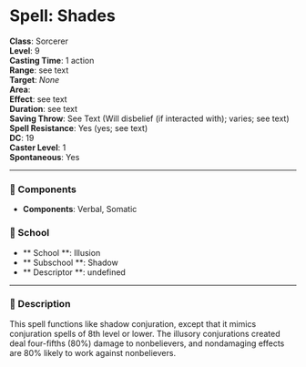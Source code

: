 
# Spell: Shades
**Class**: Sorcerer  
**Level**: 9  
**Casting Time**: 1 action  
**Range**: see text  
**Target**: _None_  
**Area**:   
**Effect**: see text  
**Duration**: see text  
**Saving Throw**: See Text (Will disbelief (if interacted with); varies; see text)  
**Spell Resistance**: Yes (yes; see text)  
**DC**: 19  
**Caster Level**: 1  
**Spontaneous**: Yes

---

### 🔮 Components
- **Components**: Verbal, Somatic

### 🏫 School
- ** School **: Illusion
- ** Subschool **: Shadow
- ** Descriptor **: undefined
---

### 📜 Description
This spell functions like shadow conjuration, except that it mimics conjuration spells of 8th level or lower. The illusory conjurations created deal four-fifths (80%) damage to nonbelievers, and nondamaging effects are 80% likely to work against nonbelievers.
